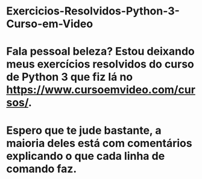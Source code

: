 # Exercicios-Resolvidos-Python-3-Curso-em-Video
#  Fala pessoal beleza? Estou deixando meus exercícios resolvidos do curso de Python 3 que fiz lá no https://www.cursoemvideo.com/cursos/.
# Espero que te jude bastante, a maioria deles está com comentários explicando o que cada linha de comando faz.
